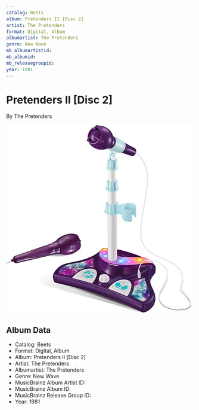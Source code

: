 ```yaml
---
catalog: Beets
album: Pretenders II [Disc 2]
artist: The Pretenders
format: Digital, Album
albumartist: The Pretenders
genre: New Wave
mb_albumartistid: 
mb_albumid: 
mb_releasegroupid: 
year: 1981
---
```


# Pretenders II [Disc 2]

By The Pretenders

![](../../assets/beetscovers/The_Pretenders-Pretenders_II_[Disc_2].jpg)

## Album Data

- Catalog: Beets
- Format: Digital, Album
- Album: Pretenders II [Disc 2]
- Artist: The Pretenders
- Albumartist: The Pretenders
- Genre: New Wave
- MusicBrainz Album Artist ID: 
- MusicBrainz Album ID: 
- MusicBrainz Release Group ID: 
- Year: 1981


